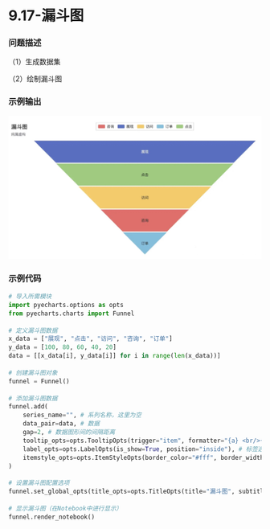 # 9.17-漏斗图

### 问题描述

（1）生成数据集

（2）绘制漏斗图

### 示例输出

<img src="https://github.com/jm199504/Python-Exercises/blob/master/9-%E7%BB%98%E5%88%B6%E5%9B%BE%E8%A1%A8%EF%BC%88pyecharts%EF%BC%89/9.17-%E6%BC%8F%E6%96%97%E5%9B%BE/Figure_1.jpg?raw=true" style="zoom:80%;" />

### 示例代码

```python
# 导入所需模块
import pyecharts.options as opts 
from pyecharts.charts import Funnel

# 定义漏斗图数据
x_data = ["展现", "点击", "访问", "咨询", "订单"]
y_data = [100, 80, 60, 40, 20]
data = [[x_data[i], y_data[i]] for i in range(len(x_data))]

# 创建漏斗图对象
funnel = Funnel()

# 添加漏斗图数据
funnel.add(
    series_name="", # 系列名称，这里为空
    data_pair=data, # 数据
    gap=2, # 数据图形间的间隔距离
    tooltip_opts=opts.TooltipOpts(trigger="item", formatter="{a} <br/>{b} : {c}%"), # 提示框选项，用于控制提示框的格式和展示方式
    label_opts=opts.LabelOpts(is_show=True, position="inside"), # 标签选项，用于控制数据标签的显示位置和样式
    itemstyle_opts=opts.ItemStyleOpts(border_color="#fff", border_width=1), # 图形样式选项，用于控制数据图形的颜色、边框、阴影等效果
)

# 设置漏斗图配置选项
funnel.set_global_opts(title_opts=opts.TitleOpts(title="漏斗图", subtitle="纯属虚构")) # 主题样式、标题、副标题等配置

# 显示漏斗图（在Notebook中进行显示）
funnel.render_notebook()
```